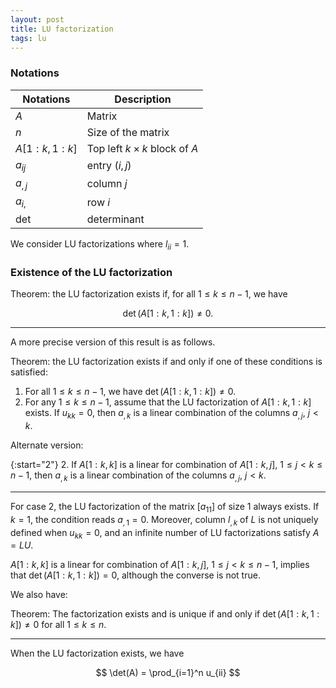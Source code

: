 ```yaml
---
layout: post
title: LU factorization
tags: lu
---
```


<!-- bundle exec jekyll serve --incremental -->

### Notations

Notations | Description
--- | ---
$A$ | Matrix
$n$ | Size of the matrix
$A[1: k, 1: k]$ | Top left $k \times k$ block of $A$
$a_{ij}$ | entry $(i,j)$
$a_{,j}$ | column $j$
$a_{i,}$ | row $i$
det | determinant

We consider LU factorizations where $l_{ii} = 1$.

### Existence of the LU factorization

Theorem: the LU factorization exists if, for all $1 \le k \le n-1$, we have

$$\det(A[1: k, 1: k]) \neq 0.$$

---

A more precise version of this result is as follows.

Theorem: the LU factorization exists if and only if one of these conditions is satisfied:

1. For all $1 \le k \le n-1$, we have $\det(A[1: k, 1: k]) \neq 0$.
2. For any $1 \le k \le n-1$, assume that the LU factorization of $A[1: k, 1: k]$ exists. If $u_{kk} = 0$, then $a_{,k}$ is a linear combination of the columns $a_{,j}$, $j < k$.

Alternate version:

{:start="2"}
2. If $A[1:k, k]$ is a linear for combination of $A[1:k, j]$, $1 \le j < k \le n-1$, then $a_{,k}$ is a linear combination of the columns $a_{,j}$, $j < k$.

---

For case 2, the LU factorization of the matrix $[a_{11}]$ of size 1 always exists. If $k=1$, the condition reads $a_{,1} = 0$. Moreover, column $l_{,k}$ of $L$ is not uniquely defined when $u_{kk} = 0$, and an infinite number of LU factorizations satisfy $A = LU$.

$A[1:k, k]$ is a linear for combination of $A[1:k, j]$, $1 \le j < k \le n-1$, implies that $\det(A[1: k, 1: k]) = 0$, although the converse is not true.

We also have:

Theorem: The factorization exists and is unique if and only if $\det(A[1: k, 1: k]) \neq 0$ for all $1 \le k \le n$.

---

When the LU factorization exists, we have

$$ \det(A) = \prod_{i=1}^n u_{ii} $$